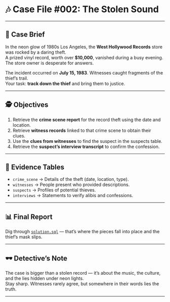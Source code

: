 # 🎶 Case File #002: The Stolen Sound

---

## 📖 Case Brief
In the neon glow of 1980s Los Angeles, the **West Hollywood Records** store was rocked by a daring theft.  
A prized vinyl record, worth over **$10,000**, vanished during a busy evening. The store owner is desperate for answers.  

The incident occurred on **July 15, 1983**. Witnesses caught fragments of the thief’s trail.  
Your task: **track down the thief** and bring them to justice.  

---

## 🕵️ Objectives
1. Retrieve the **crime scene report** for the record theft using the date and location.  
2. Retrieve **witness records** linked to that crime scene to obtain their clues.  
3. Use the **clues from witnesses** to find the suspect in the suspects table.  
4. Retrieve the **suspect’s interview transcript** to confirm the confession.  

---

## 📂 Evidence Tables
- `crime_scene` → Details of the theft (date, location, type).  
- `witnesses` → People present who provided descriptions.  
- `suspects` → Profiles of potential thieves.  
- `interviews` → Statements to verify alibis and confessions.  

---

## 📊 Final Report
Dig through [`solution.sql`](solution.sql) — that’s where the pieces fall into place and the thief’s mask slips.

---

## 🕶️ Detective’s Note
The case is bigger than a stolen record — it’s about the music, the culture, and the lies hidden under neon lights.  
Stay sharp. Witnesses rarely agree, but somewhere in their words lies the truth.  

---

